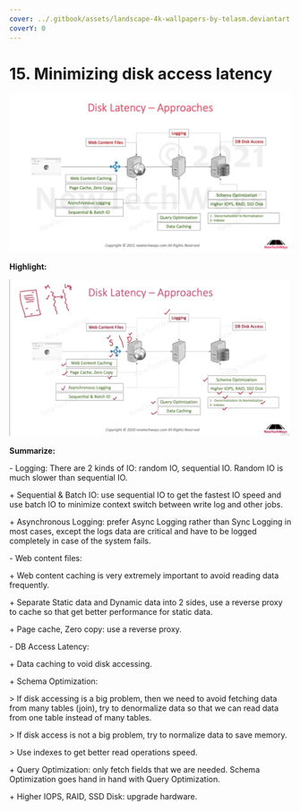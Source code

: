 ```yaml
---
cover: ../.gitbook/assets/landscape-4k-wallpapers-by-telasm.deviantart.com (4).jpg
coverY: 0
---
```


# 15. Minimizing disk access latency

![](<../.gitbook/assets/image (4).png>)

**Highlight:**

![](<../.gitbook/assets/image (50).png>)

**Summarize:**

\- Logging: There are 2 kinds of IO: random IO, sequential IO. Random IO is much slower than sequential IO.

&#x20;   \+ Sequential & Batch IO: use sequential IO to get the fastest IO speed and use batch IO to minimize context switch between write log and other jobs.

&#x20;   \+ Asynchronous Logging: prefer Async Logging rather than Sync Logging in most cases, except the logs data are critical and have to be logged completely in case of the system fails.

\- Web content files:

&#x20;   \+ Web content caching is very extremely important to avoid reading data frequently.

&#x20;   \+ Separate Static data and Dynamic data into 2 sides, use a reverse proxy to cache so that get better performance for static data.

&#x20;   \+ Page cache, Zero copy: use a reverse proxy.

\- DB Access Latency:

&#x20;   \+ Data caching to void disk accessing.

&#x20;   \+ Schema Optimization:&#x20;

&#x20;       \> If disk accessing is a big problem, then we need to avoid fetching data from many tables (join), try to denormalize data so that we can read data from one table instead of many tables.&#x20;

&#x20;       \> If disk access is not a big problem, try to normalize data to save memory.

&#x20;       \> Use indexes to get better read operations speed.

&#x20;   \+ Query Optimization: only fetch fields that we are needed. Schema Optimization goes hand in hand with Query Optimization.

&#x20;   \+ Higher IOPS, RAID, SSD Disk: upgrade hardware.
